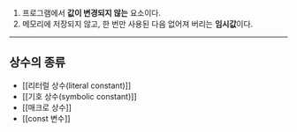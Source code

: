 1. 프로그램에서 **값이 변경되지 않는** 요소이다. 
2. 메모리에 저장되지 않고, 한 번만 사용된 다음 없어져 버리는 **임시값**이다.
----
## 상수의 종류 ##

- [[리터럴 상수(literal constant)]]
- [[기호 상수(symbolic constant)]]
- [[매크로 상수]]
- [[const 변수]]
